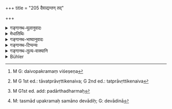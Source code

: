 +++
title = "205 दैवाद्यन्तन् तद्"

+++

<details><summary>गङ्गानथ-मूलानुवादः</summary>

One should first engage the Brāhmaṇa in honour of the gods, as a protection to these (offerings to) Pitṛs; for the Rākṣasas take away the śrāddha that is devoid of protection.—(204)
</details>

<details><summary>मेधातिथिः</summary>

आदिश् च अन्तश् च आद्यन्तौ । दैवं आद्यन्ताव् अस्येति **दैवाद्यन्तम्** । दैवेन कर्मणा आदिर् उपक्रमः श्राद्धस्य कर्तव्यः । अतश् च निमन्त्रणं देवानां पूर्वं कर्तव्यम् । अन्तः समाप्तिः । विसर्जितेषु पित्र्येषु ब्राह्मणेषु पश्चाद् देवानां विसर्जनं कर्तव्यम् । 

- <u>गन्धादिदाने</u> ऽपि दैवोपक्रमतां मन्यन्ते । 

- <u>न तु</u> तेषां पदार्थानां दैवेनोपक्रमसमाप्ती संभवतः, आवृत्तिप्रसङ्गात् । प्रयोगधर्मश् चायं दैवाद्यन्तता, न प्रतिपदार्थधर्मः । पदार्थानां तु गन्धमाल्यादीनां दैवोपक्रमताविशेषेण[^३५८] कर्तव्यम् उद्दिश्यते । तावत् प्रवृत्तिकेनैव[^३५९] क्रमेण सिद्ध्यति । निमन्त्रणं तावद् दैवपूर्वं कर्तव्यम् । यत एव प्रथमः पदार्थ आरब्धस् तत एवान्येषाम् आरम्भो युक्तः । पदार्थः पदार्थान्तरारम्भं नियच्छति यतः । तद् उक्तम्- "प्रकृत्या कृतकालानां गुणानां तदुपक्रमात्" इति[^३६०] । 


[^३६०]:
     M G1st ed. add: padārthadharmaḥ


[^३५९]:
     M G 1st ed.: tāvatprāvṛttikenaiva; G 2nd ed.: tatprāvṛttikenaiva


[^३५८]:
     M G: daivopakramaṃ viśeṣeṇa

- तच् छ्राद्धकर्म **ईहेत** कुर्यात् । परिशिष्टो ऽर्थवादः । **पित्र्याद्यन्तं न तद् भवेत्** । दैवाद्यन्तत्वस्य विहितत्वात् पित्र्याद्यन्तप्रेतिषेधो ऽर्थवादतया लौकिकवाक्यवन् नेयः । लोके हि किंचिद् विधाय तद्विपरीतम् अप्राप्तम् अपि निषेधति । क्रिया हि द्र्वयं विनयति नाद्रव्यम् इति । **क्षिप्रं नश्यति सान्वयः** । संतानाफलप्रदर्शनरूपो ऽयं निन्दार्थवादः । अतश् च सर्वं परिवेषणादि दैवपूर्वकं कर्तव्यम् ।

- यत् त्व् अन्तरा भक्ताद्युपनयनं पिपासतां च पानादिदानं तद् यस्यैवेच्छा प्रथमम् उपजाता तस्मा एवोपनेतव्यम् । अनर्थिनस् तदनुरोधेनोपनीयमाने प्रधानविधिबाधः स्यात् "हर्षयेत् ब्राह्मणान्" इति । तथा कश्चिन् मधुररसप्रियो ऽपरो ऽम्लरससात्म्यस् तत्र, "भक्ष्यं भोज्यं च विविधं पानानि सुरभीणि च" (म्ध् ३.२१७) इति बहुषु पानकेषु सत्सु यद्य् अन्यानुरोधेन न अन्यत्र रससात्म्यम् आपादयेत् ततो व्याधिर् अस्य जनितः स्यात् । तस्माद् उपक्रमसमापने एव दैवादिना[^३६१] ॥ ३.१९५ ॥


[^३६१]:
     M: tasmād upakramaḥ samāno devādiḥ; G: devādinā
</details>

<details><summary>गङ्गानथ-भाष्यानुवादः</summary>

That in whose beginning and at whose end a rite in honour of the gods is
performed is said to ‘*begin and end with a rite in honour of the
gods*.’ The beginning of the *Śrāddha* rite should be made with a rite
performed in honour of the gods; it is for this reason that the
invitation of the Brāhmaṇas in honour of the gods should be done first.
‘*End*’ is *completion*. The meaning is that the Brāhmaṇas fed in honour
of the gods.should be dismissed after those fed in honour of the Pitṛs
have been sent away.

Some people hold that in the offering of sandal-paste, *&c*. also,
beginning should be made with what is done in honour of the gods.

But, in regard to these details, it is not possible to make either the
beginning or the end with what is done in honour of the gods; as this
would lead to repe???on (repetition?). Further, that *it should begin
and end with what is done in honour of the gods* has been laid down here
as pertaining to the entire procedure, and not to each of the
intervening details. That the performance of the details shall begin
with what is done in honour of the gods would follow from the natural
course of the action; it having been fixed that the inviting is to begin
with those invited in honour of the gods, it would be only natural that
the other details shall also start with the same with which that first
step had started; since one detail controls the starting of another
detail, as laid down in the assertion that—‘the starting of the details
is determined by the time fixed for them in connection with the Primary
Act.’

Such a *Śrāddha* -rite one shall ‘endeavour’ to perform.

The rest of the verse is a purely laudatory description.

‘*It should never be one beginning and ending with a rite in honour of
the Pitṛs*’—Inasmuch as it has been already enjoined that the act should
begin and end with what is done in honour of the gods, the further
prohibition of beginning and ending with what is done in honour. of the
Pitṛs has to be taken, in the manner of ordinary assertions, as a purely
descriptive reiteration. In ordinary parlance, having laid down one
thing, one often negatives its contrary, even though there be no
possibility of this latter being adopted. As a matter of fact, an action
controls the substance, not what is not a substance.

‘*Quickly perishes, along with his progeny*;’—this deprecatoy
description is meant to indicate that the man fails to obtain the reward
in the form of offsprings.

From this it follows that all the acts, of serving the food and the
like, should begin with what is done in honour of the gods. As for what
is done during the process—the serving of more rice, &c., at intervals,
the supplying of water to those that may happen to want water for
drinking, and so forth,—all this should be done first to one who may
happen to express his desire first. If one were to offer these things to
one who does not want them, simply because of his being invited in
honour of the gods, then one would be trans- greasing the principal
injunction that—‘one should make the Brāhmaṇas happy.’

Some one may happen to be fond of sweets, another may be one who finds
adds more wholesome; so that, having provided “various edibles and
fragrant drinks” (Manu, 3. 227), if, by other considerations, one were
to give to one what suits his taste and constitution, the invitee would
contract disease.

From all this it follows that in the feeding it is only the beginning
and end that should be done with those invited in honour of the
gods.—(205)
</details>

<details><summary>गङ्गानथ-टिप्पन्यः</summary>

This verse is quoted in *Aparārka* (p. 456) as meaning that the Brāhmaṇa
to be fed in honour of the Viśvedevas should be invited before that to
be fed in honour of the Pitṛs; and concludes that the matter is purely
optional, in view of the contrary rule laid down by Pracetas;—in
*Śrāddhakriyākaumudī*, (p. 54);—in *Gadādharapaddhati* (Kāla, p. 526),
which explains ‘*daivādyantam*’ as ‘beginning and ending with the
offering to the Devas’, which means that the invitation is to be made
afresh in connection with the *Devakṛtya*, and the concluding rites
should be performed last of all for the Devas;—and in *Hemādri*
(Śrāddha, p. 1045), which says that the other rites shall begin with the
Devas, but the *Visarjana* is to be done last for the Devas.
</details>

<details><summary>गङ्गानथ-तुल्य-वाक्यानि</summary>

*Laghu-Hārīta* (96).—‘If one, through ignorance, makes offerings to the
Pitṛs and neglects the Gods, his Pitṛs abandon that Śrāddha as if it
were something unclean.’

*Devala*.—‘Whatever rite is performed in honour of Pitṛs should be
preceded by the offering to the Viśvedevas.’
</details>

<details><summary>Bühler</summary>

205	Let him make (the Sraddha) begin and end with (a rite) in honour of the gods; it shall not begin and end with a (rite) to the manes; for he who makes it begin and end with a (rite) in honour of the manes, soon perishes together with his progeny.
</details>
